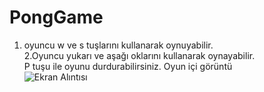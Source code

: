 # PongGame
1. oyuncu w ve s tuşlarını kullanarak oynuyabilir. <br>
2.Oyuncu yukarı ve aşağı oklarını kullanarak oynayabilir.<br>
P tuşu ile oyunu durdurabilirsiniz.
Oyun içi görüntü <br>
![Ekran Alıntısı](https://user-images.githubusercontent.com/83546278/134802104-d94c50df-f534-48a9-a68e-b5c94b7426e2.PNG)
